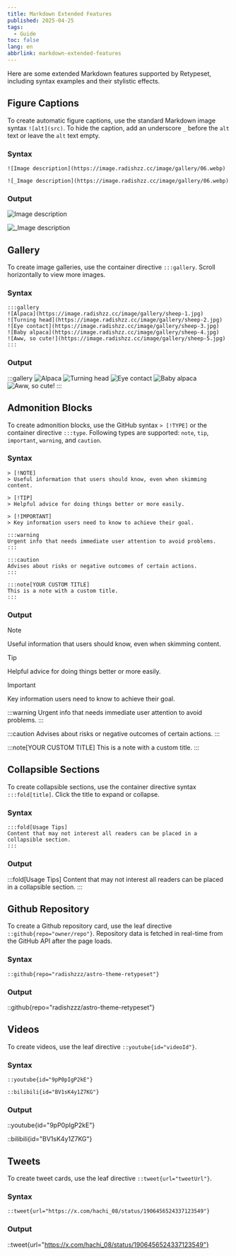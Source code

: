 ```yaml
---
title: Markdown Extended Features
published: 2025-04-25
tags:
  - Guide
toc: false
lang: en
abbrlink: markdown-extended-features
---
```


Here are some extended Markdown features supported by Retypeset, including syntax examples and their stylistic effects.

## Figure Captions

To create automatic figure captions, use the standard Markdown image syntax `![alt](src)`. To hide the caption, add an underscore `_` before the `alt` text or leave the `alt` text empty.

### Syntax

```
![Image description](https://image.radishzz.cc/image/gallery/06.webp)

![_Image description](https://image.radishzz.cc/image/gallery/06.webp)
```

### Output

![Image description](https://image.radishzz.cc/image/gallery/06.webp)

![_Image description](https://image.radishzz.cc/image/gallery/06.webp)

## Gallery

To create image galleries, use the container directive `:::gallery`. Scroll horizontally to view more images.

### Syntax

```
:::gallery
![Alpaca](https://image.radishzz.cc/image/gallery/sheep-1.jpg)
![Turning head](https://image.radishzz.cc/image/gallery/sheep-2.jpg)
![Eye contact](https://image.radishzz.cc/image/gallery/sheep-3.jpg)
![Baby alpaca](https://image.radishzz.cc/image/gallery/sheep-4.jpg)
![Aww, so cute!](https://image.radishzz.cc/image/gallery/sheep-5.jpg)
:::
```

### Output

:::gallery
![Alpaca](https://image.radishzz.cc/image/gallery/sheep-1.jpg)
![Turning head](https://image.radishzz.cc/image/gallery/sheep-2.jpg)
![Eye contact](https://image.radishzz.cc/image/gallery/sheep-3.jpg)
![Baby alpaca](https://image.radishzz.cc/image/gallery/sheep-4.jpg)
![Aww, so cute!](https://image.radishzz.cc/image/gallery/sheep-5.jpg)
:::

## Admonition Blocks

To create admonition blocks, use the GitHub syntax `> [!TYPE]` or the container directive `:::type`. Following types are supported: `note`, `tip`, `important`, `warning`, and `caution`.

### Syntax

```
> [!NOTE]
> Useful information that users should know, even when skimming content.

> [!TIP]
> Helpful advice for doing things better or more easily.

> [!IMPORTANT]
> Key information users need to know to achieve their goal.

:::warning
Urgent info that needs immediate user attention to avoid problems.
:::

:::caution
Advises about risks or negative outcomes of certain actions.
:::

:::note[YOUR CUSTOM TITLE]
This is a note with a custom title.
:::
```

### Output

> [!NOTE]
> Useful information that users should know, even when skimming content.

> [!TIP]
> Helpful advice for doing things better or more easily.

> [!IMPORTANT]
> Key information users need to know to achieve their goal.

:::warning
Urgent info that needs immediate user attention to avoid problems.
:::

:::caution
Advises about risks or negative outcomes of certain actions.
:::

:::note[YOUR CUSTOM TITLE]
This is a note with a custom title.
:::

## Collapsible Sections

To create collapsible sections, use the container directive syntax `:::fold[title]`. Click the title to expand or collapse.

### Syntax

```
:::fold[Usage Tips]
Content that may not interest all readers can be placed in a collapsible section.
:::
```

### Output

:::fold[Usage Tips]
Content that may not interest all readers can be placed in a collapsible section.
:::

## Github Repository

To create a Github repository card, use the leaf directive `::github{repo="owner/repo"}`. Repository data is fetched in real-time from the GitHub API after the page loads.

### Syntax

```
::github{repo="radishzzz/astro-theme-retypeset"}
```

### Output

::github{repo="radishzzz/astro-theme-retypeset"}

## Videos

To create videos, use the leaf directive `::youtube{id="videoId"}`.

### Syntax

```
::youtube{id="9pP0pIgP2kE"}

::bilibili{id="BV1sK4y1Z7KG"}
```

### Output

::youtube{id="9pP0pIgP2kE"}

::bilibili{id="BV1sK4y1Z7KG"}

## Tweets

To create tweet cards, use the leaf directive `::tweet{url="tweetUrl"}`.

### Syntax

```
::tweet{url="https://x.com/hachi_08/status/1906456524337123549"}
```

### Output

::tweet{url="https://x.com/hachi_08/status/1906456524337123549"}
